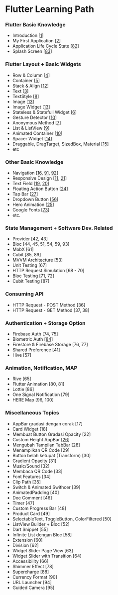 # Flutter Learning Path

### Flutter Basic Knowledge

- Introduction [[1](https://youtu.be/sEbL9bXKI1g)]
- My First Application [[2](https://youtu.be/DzzFF-0U2Lw)]
- Application Life Cycle State [[82](https://youtu.be/igb61eKTb7I)]
- Splash Screen [[83](https://youtu.be/eYzsZLMyrac)]

### Flutter Layout + Basic Widgets 

- Row & Column [[4](https://youtu.be/QBvjj5PuzLQ)]
- Container [[5](https://youtu.be/inlgWTc0Pb4)]
- Stack & Align [[12](https://youtu.be/fJNNZhK1wOw)]
- Text [[3](https://youtu.be/bWtYqzaRw1U)]
- TextStyle [[8](https://youtu.be/qjcjrNqxcQc)]
- Image [[13](https://youtu.be/FMOXXLWEGss)]
- Image Widget [[13](https://youtu.be/FMOXXLWEGss)]
- Stateless & Statefull Widget [[6](https://youtu.be/dNlWzMI6CgY)]
- Gesture Detector [[10](https://youtu.be/CV-l0CMiX0I?t=466)]
- Anonymous Method [[7](https://youtu.be/t-0zsoS9Hus)]
- List & ListView [[9](https://youtu.be/QSpSKTcR44s)]
- Animated Container [[10](https://youtu.be/CV-l0CMiX0I)]
- Spacer Widget [[14](https://youtu.be/7u7JUS49R3o)]
- Draggable, DragTarget, SizedBox, Material [[15](https://youtu.be/sZbbKdK7U30)]
- etc

### Other Basic Knowledge

- Navigation [[16](https://youtu.be/CCNnUesNJi4), [91](https://youtu.be/YthRQZvwVao), [92](https://youtu.be/iOYjYUAGWPQ)]
- Responsive Design [[11](https://youtu.be/Fnrn-6Zq-Kc), [21](https://youtu.be/GPbUblY_mfc)]
- Text Field [[19](https://youtu.be/aHT7v_4UBtA), [20](https://youtu.be/O7yaoGRNY2E)]
- Floating Action Button [[24](https://youtu.be/HWb6v8VcNnQ)]
- Tap Bar [[27](https://youtu.be/BF_NXbdZQ3w)]
- Dropdown Button [[56](https://youtu.be/kyu4711PvUw)]
- Hero Animation [[25](https://youtu.be/bYkJxFPaVZk)]
- Google Fonts [[73](https://youtu.be/HgSptswmZiU)]
- etc. 

### State Management + Software Dev. Related

- Provider [42, 43]
- Bloc [44, 45, 51, 54, 59, 93]
- MobX [61]
- Cubit [85, 89]
- MVVM Architecture [53]
- Unit Testing [67]
- HTTP Request Simulation [68 - 70]
- Bloc Testing [71, 72]
- Cubit Testing [87]

### Consuming API

- HTTP Request - POST Method [36]
- HTTP Request - GET Method [37, 38]

### Authentication + Storage Option

- Firebase Auth [74, 75]
- Biometric Auth [[84](https://youtu.be/fT1qxaQZXRs)]
- Firestore & Firebase Storage [76, 77]
- Shared Preference [41]
- Hive [57]

### Animation, Notification, MAP

- Rive [65]
- Flutter Animation [80, 81]
- Lottie [86]
- One Signal Notification [79]
- HERE Map [96, 100]

### Miscellaneous Topics

- AppBar gradasi dengan corak [17]
- Card Widget [18]
- Membuat Button Gradasi Opacity [22]
- Custom Height AppBar [[26](https://youtu.be/mqny9q3gyPw)]
- Mengubah Tampilan TabBar [28]
- Menampilkan QR Code [29]
- Button belah ketupat (Transform) [30]
- Gradient Opacity [31]
- Music/Sound [32]
- Membaca QR Code [33]
- Font Features [34]
- Clip Path [35]
- Switch & Animated Swithcer [39]
- AnimatedPadding [40]
- Doc Comment [46]
- Timer [47]
- Custom Progress Bar [48]
- Product Card [49]
- SelectableText, ToggleButton, ColorFiltered [50]
- ListView Builder + Bloc [52]
- Dart Snippet [55]
- Infinite List dengan Bloc [58]
- Extension [60]
- Division [62]
- Widget Slider Page View [63]
- Widget Slider with Transition [64]
- Accessibility [66]
- Shimmer Effect [78]
- Supercharge [88]
- Currency Format [90]
- URL Launcher [94]
- Guided Camera [95]